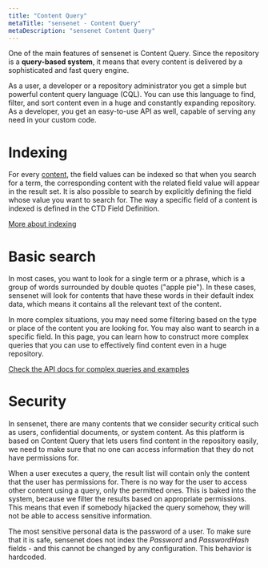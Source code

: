 ```yaml
---
title: "Content Query"
metaTitle: "sensenet - Content Query"
metaDescription: "sensenet Content Query"
---
```


One of the main features of sensenet is Content Query. Since the repository is a **query-based system**, it means that every content is delivered by a sophisticated and fast query engine.

As a user, a developer or a repository administrator you get a simple but powerful content query language (CQL). You can use this language to find, filter, and sort content even in a huge and constantly expanding repository. As a developer, you get an easy-to-use API as well, capable of serving any need in your custom code.

# Indexing

For every [content](/concepts/content-management), the field values can be indexed so that when you search for a term, the corresponding content with the related field value will appear in the result set. It is also possible to search by explicitly defining the field whose value you want to search for. The way a specific field of a content is indexed is defined in the CTD Field Definition.

[More about indexing](/concepts/basics/04-search#metadataindexing,searchingbyfields)

# Basic search

In most cases, you want to look for a single term or a phrase, which is a group of words surrounded by double quotes ("apple pie"). In these cases, sensenet will look for contents that have these words in their default index data, which means it contains all the relevant text of the content.

In more complex situations, you may need some filtering based on the type or place of the content you are looking for. You may also want to search in a specific field. In this page, you can learn how to construct more complex queries that you can use to effectively find content even in a huge repository.

[Check the API docs for complex queries and examples](/api-docs/querying)

# Security

In sensenet, there are many contents that we consider security critical such as users, confidential documents, or system content. As this platform is based on Content Query that lets users find content in the repository easily, we need to make sure that no one can access information that they do not have permissions for.

When a user executes a query, the result list will contain only the content that the user has permissions for. There is no way for the user to access other content using a query, only the permitted ones. This is baked into the system, because we filter the results based on appropriate permissions. This means that even if somebody hijacked the query somehow, they will not be able to access sensitive information.

The most sensitive personal data is the password of a user. To make sure that it is safe, sensenet does not index the *Password* and *PasswordHash* fields - and this cannot be changed by any configuration. This behavior is hardcoded.

